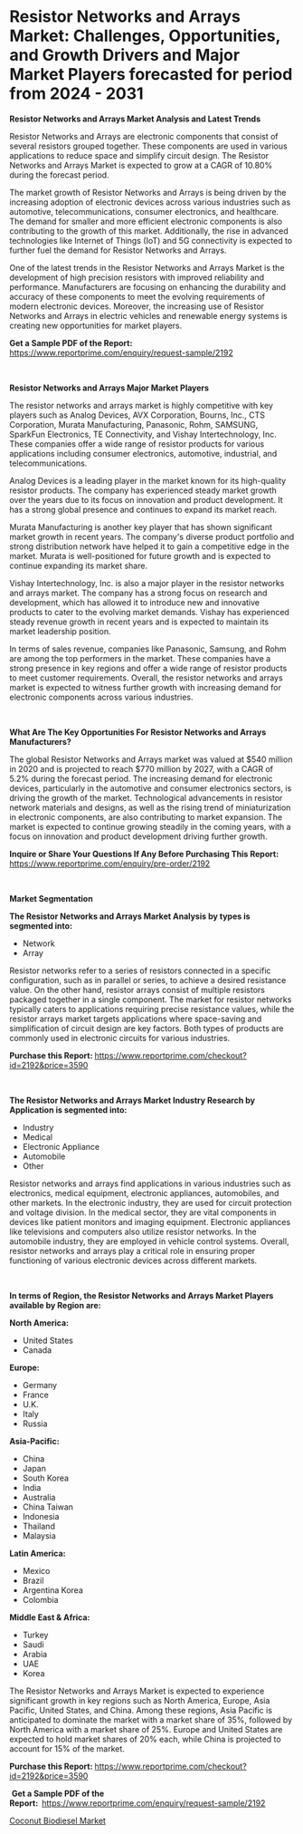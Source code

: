 <p><h1>Resistor Networks and Arrays Market: Challenges, Opportunities, and Growth Drivers and Major Market Players forecasted for period from 2024 - 2031</h1></p><p><strong>Resistor Networks and Arrays Market Analysis and Latest Trends</strong></p>
<p><p>Resistor Networks and Arrays are electronic components that consist of several resistors grouped together. These components are used in various applications to reduce space and simplify circuit design. The Resistor Networks and Arrays Market is expected to grow at a CAGR of 10.80% during the forecast period.</p><p>The market growth of Resistor Networks and Arrays is being driven by the increasing adoption of electronic devices across various industries such as automotive, telecommunications, consumer electronics, and healthcare. The demand for smaller and more efficient electronic components is also contributing to the growth of this market. Additionally, the rise in advanced technologies like Internet of Things (IoT) and 5G connectivity is expected to further fuel the demand for Resistor Networks and Arrays.</p><p>One of the latest trends in the Resistor Networks and Arrays Market is the development of high precision resistors with improved reliability and performance. Manufacturers are focusing on enhancing the durability and accuracy of these components to meet the evolving requirements of modern electronic devices. Moreover, the increasing use of Resistor Networks and Arrays in electric vehicles and renewable energy systems is creating new opportunities for market players.</p></p>
<p><strong>Get a Sample PDF of the Report:&nbsp;</strong> <a href="https://www.reportprime.com/enquiry/request-sample/2192">https://www.reportprime.com/enquiry/request-sample/2192</a></p>
<p>&nbsp;</p>
<p><strong>Resistor Networks and Arrays Major Market Players</strong></p>
<p><p>The resistor networks and arrays market is highly competitive with key players such as Analog Devices, AVX Corporation, Bourns, Inc., CTS Corporation, Murata Manufacturing, Panasonic, Rohm, SAMSUNG, SparkFun Electronics, TE Connectivity, and Vishay Intertechnology, Inc. These companies offer a wide range of resistor products for various applications including consumer electronics, automotive, industrial, and telecommunications.</p><p>Analog Devices is a leading player in the market known for its high-quality resistor products. The company has experienced steady market growth over the years due to its focus on innovation and product development. It has a strong global presence and continues to expand its market reach.</p><p>Murata Manufacturing is another key player that has shown significant market growth in recent years. The company's diverse product portfolio and strong distribution network have helped it to gain a competitive edge in the market. Murata is well-positioned for future growth and is expected to continue expanding its market share.</p><p>Vishay Intertechnology, Inc. is also a major player in the resistor networks and arrays market. The company has a strong focus on research and development, which has allowed it to introduce new and innovative products to cater to the evolving market demands. Vishay has experienced steady revenue growth in recent years and is expected to maintain its market leadership position.</p><p>In terms of sales revenue, companies like Panasonic, Samsung, and Rohm are among the top performers in the market. These companies have a strong presence in key regions and offer a wide range of resistor products to meet customer requirements. Overall, the resistor networks and arrays market is expected to witness further growth with increasing demand for electronic components across various industries.</p></p>
<p>&nbsp;</p>
<p><strong>What Are The Key Opportunities For Resistor Networks and Arrays Manufacturers?</strong></p>
<p><p>The global Resistor Networks and Arrays market was valued at $540 million in 2020 and is projected to reach $770 million by 2027, with a CAGR of 5.2% during the forecast period. The increasing demand for electronic devices, particularly in the automotive and consumer electronics sectors, is driving the growth of the market. Technological advancements in resistor network materials and designs, as well as the rising trend of miniaturization in electronic components, are also contributing to market expansion. The market is expected to continue growing steadily in the coming years, with a focus on innovation and product development driving further growth.</p></p>
<p><strong>Inquire or Share Your Questions If Any Before Purchasing This Report:</strong> <a href="https://www.reportprime.com/enquiry/pre-order/2192">https://www.reportprime.com/enquiry/pre-order/2192</a></p>
<p>&nbsp;</p>
<p><strong>Market Segmentation</strong></p>
<p><strong>The Resistor Networks and Arrays Market Analysis by types is segmented into:</strong></p>
<p><ul><li>Network</li><li>Array</li></ul></p>
<p><p>Resistor networks refer to a series of resistors connected in a specific configuration, such as in parallel or series, to achieve a desired resistance value. On the other hand, resistor arrays consist of multiple resistors packaged together in a single component. The market for resistor networks typically caters to applications requiring precise resistance values, while the resistor arrays market targets applications where space-saving and simplification of circuit design are key factors. Both types of products are commonly used in electronic circuits for various industries.</p></p>
<p><strong>Purchase this Report:&nbsp;</strong><a href="https://www.reportprime.com/checkout?id=2192&price=3590">https://www.reportprime.com/checkout?id=2192&price=3590</a></p>
<p>&nbsp;</p>
<p><strong>The Resistor Networks and Arrays Market Industry Research by Application is segmented into:</strong></p>
<p><ul><li>Industry</li><li>Medical</li><li>Electronic Appliance</li><li>Automobile</li><li>Other</li></ul></p>
<p><p>Resistor networks and arrays find applications in various industries such as electronics, medical equipment, electronic appliances, automobiles, and other markets. In the electronic industry, they are used for circuit protection and voltage division. In the medical sector, they are vital components in devices like patient monitors and imaging equipment. Electronic appliances like televisions and computers also utilize resistor networks. In the automobile industry, they are employed in vehicle control systems. Overall, resistor networks and arrays play a critical role in ensuring proper functioning of various electronic devices across different markets.</p></p>
<p>&nbsp;</p>
<p><strong>In terms of Region, the Resistor Networks and Arrays Market Players available by Region are:</strong></p>
<p>
    <p> <strong> North America: </strong>
        <ul>
            <li>United States</li>
            <li>Canada</li>
        </ul>
        </p> 
    <p> <strong> Europe: </strong>
        <ul>
            <li>Germany</li>
            <li>France</li>
            <li>U.K.</li>
            <li>Italy</li>
            <li>Russia</li>
        </ul>
        </p> 
    <p> <strong> Asia-Pacific: </strong>
        <ul>
            <li>China</li>
            <li>Japan</li>
            <li>South Korea</li>
            <li>India</li>
            <li>Australia</li>
            <li>China Taiwan</li>
            <li>Indonesia</li>
            <li>Thailand</li>
            <li>Malaysia</li>
        </ul>
        </p> 
    <p> <strong> Latin America: </strong>
        <ul>
            <li>Mexico</li>
            <li>Brazil</li>
            <li>Argentina Korea</li>
            <li>Colombia</li>
        </ul>
        </p> 
    <p> <strong> Middle East & Africa: </strong>
        <ul>
            <li>Turkey</li>
            <li>Saudi</li>
            <li>Arabia</li>
            <li>UAE</li>
            <li>Korea</li>
        </ul>
    </p>
    </p>
<p><p>The Resistor Networks and Arrays Market is expected to experience significant growth in key regions such as North America, Europe, Asia Pacific, United States, and China. Among these regions, Asia Pacific is anticipated to dominate the market with a market share of 35%, followed by North America with a market share of 25%. Europe and United States are expected to hold market shares of 20% each, while China is projected to account for 15% of the market.</p></p>
<p><strong>Purchase this Report: </strong><a href="https://www.reportprime.com/checkout?id=2192&price=3590">https://www.reportprime.com/checkout?id=2192&price=3590</a></p>
<p>&nbsp;<strong>Get a Sample PDF of the Report:&nbsp;&nbsp;</strong><a href="https://www.reportprime.com/enquiry/request-sample/2192">https://www.reportprime.com/enquiry/request-sample/2192</a></p>
<p><strong></strong></p>
<p><p><a href="https://spotless-saver-8fd.notion.site/Coconut-Biodiesel-Market-Provides-Detailed-Segmentation-of-this-Market-based-on-Type-Application-a-2a4d886781854415a5d4b123b34424d7">Coconut Biodiesel Market</a></p></p>